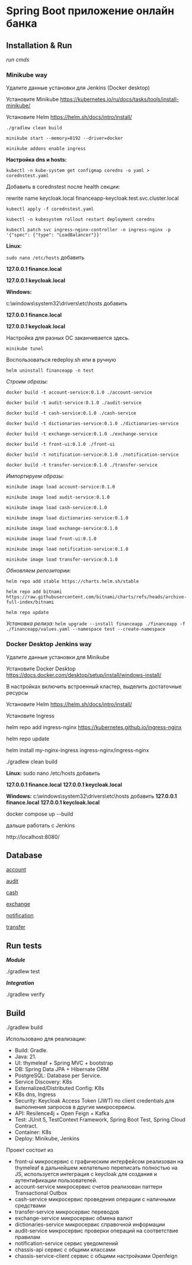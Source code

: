 # Spring Boot приложение онлайн банка

## Installation & Run
_run cmds_

### Minikube way

Удалите данные установки для Jenkins (Docker desktop)

Установите Minikube
https://kubernetes.io/ru/docs/tasks/tools/install-minikube/

Установите Helm
https://helm.sh/docs/intro/install/

`./gradlew clean build`

`minikube start --memory=8192 --driver=docker`

`minikube addons enable ingress`


**Настройка dns и hosts:**

`kubectl -n kube-system get configmap coredns -o yaml > corednstest.yaml`

Добавить в corednstest после health секции:

rewrite name keycloak.local financeapp-keycloak.test.svc.cluster.local


`kubectl apply -f corednstest.yaml`

`kubectl -n kubesystem rollout restart deployment coredns`

`kubectl patch svc ingress-nginx-controller -n ingress-nginx -p '{"spec": {"type": "LoadBalancer"}}'`

**Linux:**

`sudo nano /etc/hosts`
добавить

**127.0.0.1 finance.local**

**127.0.0.1 keycloak.local**

**Windows:**


c:\windows\system32\drivers\etc\hosts
добавить

**127.0.0.1 finance.local**

**127.0.0.1 keycloak.local**

Настройка для разных ОС заканчивается здесь.


`minikube tunel`


Воспользоваться redeploy.sh или в ручную

`helm uninstall financeapp -n test`

_Строим образы:_

`docker build -t account-service:0.1.0 ./account-service`

`docker build -t audit-service:0.1.0 ./audit-service`

`docker build -t cash-service:0.1.0 ./cash-service`

`docker build -t dictionaries-service:0.1.0 ./dictionaries-service`

`docker build -t exchange-service:0.1.0 ./exchange-service`

`docker build -t front-ui:0.1.0 ./front-ui`

`docker build -t notification-service:0.1.0 ./notification-service`

`docker build -t transfer-service:0.1.0 ./transfer-service`

_Импортируем образы:_

`minikube image load account-service:0.1.0`

`minikube image load audit-service:0.1.0`

`minikube image load cash-service:0.1.0`

`minikube image load dictionaries-service:0.1.0`

`minikube image load exchange-service:0.1.0`

`minikube image load front-ui:0.1.0`

`minikube image load notification-service:0.1.0`

`minikube image load transfer-service:0.1.0`


_Обновляем репозитории:_

`helm repo add stable https://charts.helm.sh/stable`

`helm repo add bitnami https://raw.githubusercontent.com/bitnami/charts/refs/heads/archive-full-index/bitnami`

`helm repo update`

_Установка релиза:_
`helm upgrade --install financeapp ./financeapp -f ./financeapp/values.yaml --namespace test --create-namespace`




### Docker Desktop Jenkins way

Удалите данные установки для Minikube

Установите Docker Desktop
https://docs.docker.com/desktop/setup/install/windows-install/

В настройках включить встроенный кластер, выделить достаточные ресурсы

Установите Helm
https://helm.sh/docs/intro/install/

Установите Ingress

helm repo add ingress-nginx https://kubernetes.github.io/ingress-nginx

helm repo update

helm install my-nginx-ingress ingress-nginx/ingress-nginx

./gradlew clean build

**Linux:**
sudo nano /etc/hosts
добавить

**127.0.0.1 finance.local**
**127.0.0.1 keycloak.local**

**Windows:**
c:\windows\system32\drivers\etc\hosts
добавить
**127.0.0.1 finance.local**
**127.0.0.1 keycloak.local**

docker compose up --build

дальше работать с Jenkins

http://localhost:8080/



## Database
[account](account-service/src/main/resources/db/changelog/init-data-account.xml)

[audit](audit-service/src/main/resources/db/changelog/init-storedata-rule.xml)

[cash](cash-service/src/main/resources/db/changelog/init-storedata-cash.xml)

[exchange](exchange-service/src/main/resources/db/changelog/init-storedata-exchange.xml)

[notification](notification-service/src/main/resources/db/changelog/init-storedata-notification.xml)

[transfer](transfer-service/src/main/resources/db/changelog/init-storedata-transfer.xml)



## Run tests
_**Module**_

./gradlew test

_**Integration**_

./gradlew verify

## Build
./gradlew build

Использовано для реализации:
* Build: Gradle.
* Java: 21.
* UI: thymeleaf + Spring MVC + bootstrap
* DB: Spring Data JPA + Hibernate ORM
* PostgreSQL: Database per Service.
* Service Discovery: K8s
* Externalized/Distributed Config: K8s
* K8s dns, Ingress
* Security: Keycloak Access Token (JWT) по client credentials для выполнения запросов в другие микросервисы.
* API: Resilence4j + Open Feign + Kafka
* Test: JUnit 5, TestContext Framework, Spring Boot Test, Spring Cloud Contract.
* Container: K8s
* Deploy: Minikube, Jenkins

Проект состоит из
* front-ui микросервис с графическим интерфейсом реализован на thymeleaf в дальнейшем желательно переписать полностью на  
  JS, используется интеграция c keycloak для создания и аутентификации пользователей.
* account-service микросервис счетов реализован паттерн Transactional Outbox
* cash-service микросервис проведения операции с наличными средствами
* transfer-service микросервис переводов
* exchange-service микросервис обмена валют
* dictionaries-service микросервис справочной информации
* audit-service микросервис проверки операций на соответствие правилам
* notification-service сервис уведомлений
* chassis-api сервис с общими классами
* chassis-service-client сервис с общими настройками Openfeign 
